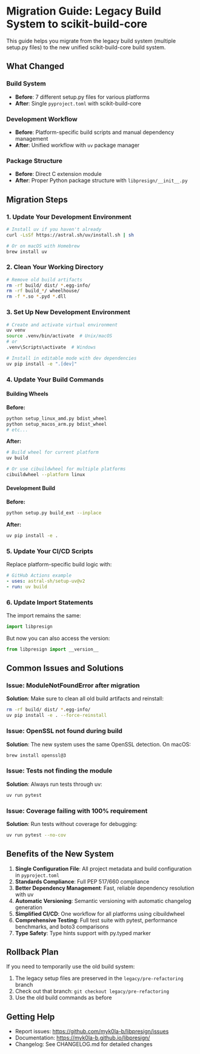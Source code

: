 # Migration Guide: Legacy Build System to scikit-build-core

This guide helps you migrate from the legacy build system (multiple setup.py files) to the new unified scikit-build-core build system.

## What Changed

### Build System
- **Before**: 7 different setup.py files for various platforms
- **After**: Single `pyproject.toml` with scikit-build-core

### Development Workflow
- **Before**: Platform-specific build scripts and manual dependency management
- **After**: Unified workflow with `uv` package manager

### Package Structure
- **Before**: Direct C extension module
- **After**: Proper Python package structure with `libpresign/__init__.py`

## Migration Steps

### 1. Update Your Development Environment

```bash
# Install uv if you haven't already
curl -LsSf https://astral.sh/uv/install.sh | sh

# Or on macOS with Homebrew
brew install uv
```

### 2. Clean Your Working Directory

```bash
# Remove old build artifacts
rm -rf build/ dist/ *.egg-info/
rm -rf build_*/ wheelhouse/
rm -f *.so *.pyd *.dll
```

### 3. Set Up New Development Environment

```bash
# Create and activate virtual environment
uv venv
source .venv/bin/activate  # Unix/macOS
# or
.venv\Scripts\activate  # Windows

# Install in editable mode with dev dependencies
uv pip install -e ".[dev]"
```

### 4. Update Your Build Commands

#### Building Wheels

**Before:**
```bash
python setup_linux_amd.py bdist_wheel
python setup_macos_arm.py bdist_wheel
# etc...
```

**After:**
```bash
# Build wheel for current platform
uv build

# Or use cibuildwheel for multiple platforms
cibuildwheel --platform linux
```

#### Development Build

**Before:**
```bash
python setup.py build_ext --inplace
```

**After:**
```bash
uv pip install -e .
```

### 5. Update Your CI/CD Scripts

Replace platform-specific build logic with:

```yaml
# GitHub Actions example
- uses: astral-sh/setup-uv@v2
- run: uv build
```

### 6. Update Import Statements

The import remains the same:
```python
import libpresign
```

But now you can also access the version:
```python
from libpresign import __version__
```

## Common Issues and Solutions

### Issue: ModuleNotFoundError after migration
**Solution**: Make sure to clean all old build artifacts and reinstall:
```bash
rm -rf build/ dist/ *.egg-info/
uv pip install -e . --force-reinstall
```

### Issue: OpenSSL not found during build
**Solution**: The new system uses the same OpenSSL detection. On macOS:
```bash
brew install openssl@3
```

### Issue: Tests not finding the module
**Solution**: Always run tests through uv:
```bash
uv run pytest
```

### Issue: Coverage failing with 100% requirement
**Solution**: Run tests without coverage for debugging:
```bash
uv run pytest --no-cov
```

## Benefits of the New System

1. **Single Configuration File**: All project metadata and build configuration in `pyproject.toml`
2. **Standards Compliance**: Full PEP 517/660 compliance
3. **Better Dependency Management**: Fast, reliable dependency resolution with uv
4. **Automatic Versioning**: Semantic versioning with automatic changelog generation
5. **Simplified CI/CD**: One workflow for all platforms using cibuildwheel
6. **Comprehensive Testing**: Full test suite with pytest, performance benchmarks, and boto3 comparisons
7. **Type Safety**: Type hints support with py.typed marker

## Rollback Plan

If you need to temporarily use the old build system:

1. The legacy setup files are preserved in the `legacy/pre-refactoring` branch
2. Check out that branch: `git checkout legacy/pre-refactoring`
3. Use the old build commands as before

## Getting Help

- Report issues: https://github.com/myk0la-b/libpresign/issues
- Documentation: https://myk0la-b.github.io/libpresign/
- Changelog: See CHANGELOG.md for detailed changes